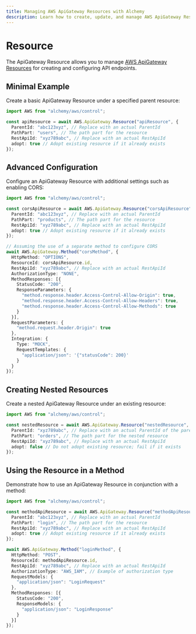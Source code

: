 ```yaml
---
title: Managing AWS ApiGateway Resources with Alchemy
description: Learn how to create, update, and manage AWS ApiGateway Resources using Alchemy Cloud Control.
---
```


# Resource

The ApiGateway Resource allows you to manage [AWS ApiGateway Resources](https://docs.aws.amazon.com/apigateway/latest/userguide/) for creating and configuring API endpoints.

## Minimal Example

Create a basic ApiGateway Resource under a specified parent resource:

```ts
import AWS from "alchemy/aws/control";

const apiResource = await AWS.ApiGateway.Resource("apiResource", {
  ParentId: "abc123xyz", // Replace with an actual ParentId
  PathPart: "users", // The path part for the resource
  RestApiId: "xyz789abc", // Replace with an actual RestApiId
  adopt: true // Adopt existing resource if it already exists
});
```

## Advanced Configuration

Configure an ApiGateway Resource with additional settings such as enabling CORS:

```ts
import AWS from "alchemy/aws/control";

const corsApiResource = await AWS.ApiGateway.Resource("corsApiResource", {
  ParentId: "abc123xyz", // Replace with an actual ParentId
  PathPart: "products", // The path part for the resource
  RestApiId: "xyz789abc", // Replace with an actual RestApiId
  adopt: true // Adopt existing resource if it already exists
});

// Assuming the use of a separate method to configure CORS
await AWS.ApiGateway.Method("corsMethod", {
  HttpMethod: "OPTIONS",
  ResourceId: corsApiResource.id,
  RestApiId: "xyz789abc", // Replace with an actual RestApiId
  AuthorizationType: "NONE",
  MethodResponses: [{
    StatusCode: "200",
    ResponseParameters: {
      "method.response.header.Access-Control-Allow-Origin": true,
      "method.response.header.Access-Control-Allow-Headers": true,
      "method.response.header.Access-Control-Allow-Methods": true
    }
  }],
  RequestParameters: {
    "method.request.header.Origin": true
  },
  Integration: {
    Type: "MOCK",
    RequestTemplates: {
      "application/json": '{"statusCode": 200}'
    }
  }
});
```

## Creating Nested Resources

Create a nested ApiGateway Resource under an existing resource:

```ts
import AWS from "alchemy/aws/control";

const nestedResource = await AWS.ApiGateway.Resource("nestedResource", {
  ParentId: "xyz789abc", // Replace with an actual ParentId of the parent resource
  PathPart: "orders", // The path part for the nested resource
  RestApiId: "xyz789abc", // Replace with an actual RestApiId
  adopt: false // Do not adopt existing resource; fail if it exists
});
```

## Using the Resource in a Method

Demonstrate how to use an ApiGateway Resource in conjunction with a method:

```ts
import AWS from "alchemy/aws/control";

const methodApiResource = await AWS.ApiGateway.Resource("methodApiResource", {
  ParentId: "abc123xyz", // Replace with an actual ParentId
  PathPart: "login", // The path part for the resource
  RestApiId: "xyz789abc", // Replace with an actual RestApiId
  adopt: true // Adopt existing resource if it already exists
});

await AWS.ApiGateway.Method("loginMethod", {
  HttpMethod: "POST",
  ResourceId: methodApiResource.id,
  RestApiId: "xyz789abc", // Replace with an actual RestApiId
  AuthorizationType: "AWS_IAM", // Example of authorization type
  RequestModels: {
    "application/json": "LoginRequest"
  },
  MethodResponses: [{
    StatusCode: "200",
    ResponseModels: {
      "application/json": "LoginResponse"
    }
  }]
});
```